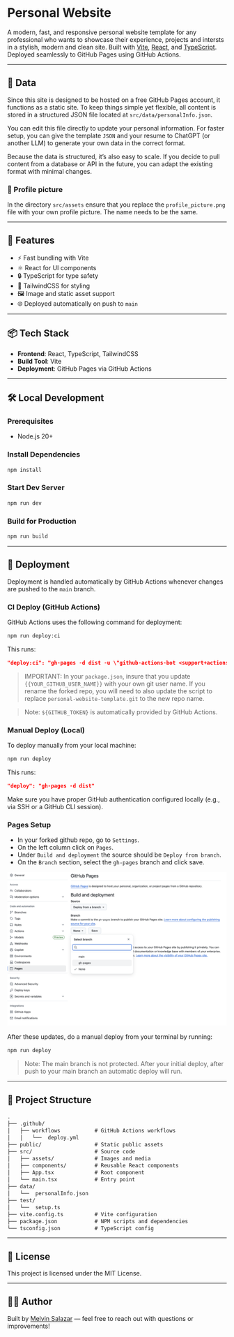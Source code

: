 # Personal Website

A modern, fast, and responsive personal website template for any professional who wants to showcase their experience, projects and intersts in a stylish, modern and clean site. Built with [Vite](https://vitejs.dev/), [React](https://react.dev/), and [TypeScript](https://www.typescriptlang.org/). Deployed seamlessly to GitHub Pages using GitHub Actions.

---
## 📀 Data

Since this site is designed to be hosted on a free GitHub Pages account, it functions as a static site.
To keep things simple yet flexible, all content is stored in a structured JSON file located at `src/data/personalInfo.json`.

You can edit this file directly to update your personal information.
For faster setup, you can give the template `JSON` and your resume to ChatGPT (or another LLM) to generate your own data in the correct format.

Because the data is structured, it’s also easy to scale. If you decide to pull content from a database or API in the future, you can adapt the existing format with minimal changes.

### 📸 Profile picture
In the directory `src/assets` ensure that you replace the `profile_picture.png` file with your own profile picture. The name needs to be the same. 


---
## 🚀 Features

- ⚡️ Fast bundling with Vite
- ⚛️ React for UI components
- 🔒 TypeScript for type safety
- 🎨 TailwindCSS for styling
- 🖼️ Image and static asset support
- 🌐 Deployed automatically on push to `main`

---

## 📦 Tech Stack

- **Frontend**: React, TypeScript, TailwindCSS
- **Build Tool**: Vite
- **Deployment**: GitHub Pages via GitHub Actions

---

## 🛠️ Local Development

### Prerequisites

- Node.js 20+

### Install Dependencies

```bash
npm install
```

### Start Dev Server

```bash
npm run dev
```

### Build for Production

```bash
npm run build
```

---

## 🚚 Deployment

Deployment is handled automatically by GitHub Actions whenever changes are pushed to the `main` branch.

### CI Deploy (GitHub Actions)

GitHub Actions uses the following command for deployment:

```bash
npm run deploy:ci
```

This runs:

```json
"deploy:ci": "gh-pages -d dist -u \"github-actions-bot <support+actions@github.com>\" -r https://x-access-token:${GITHUB_TOKEN}@github.com/{{YOUR_GITHUB_USER_NAME}}/personal-website-template.git"
```
> IMPORTANT: In your `package.json`, insure that you update `{{YOUR_GITHUB_USER_NAME}}` with your own git user name. If you rename the forked repo, you will need to also update the script to replace `personal-website-template.git` to the new repo name. 

> Note: `${GITHUB_TOKEN}` is automatically provided by GitHub Actions.

### Manual Deploy (Local)

To deploy manually from your local machine:

```bash
npm run deploy
```

This runs:

```json
"deploy": "gh-pages -d dist"
```

Make sure you have proper GitHub authentication configured locally (e.g., via SSH or a GitHub CLI session).

### Pages Setup
* In your forked github repo, go to `Settings`. 
* On the left column click on `Pages`.
* Under `Build and deployment` the source should be `Deploy from branch`.
* On the `Branch` section, select the `gh-pages` branch and click save.

![alt text](image.png)

After these updates, do a manual deploy from your terminal by running: 

```bash
npm run deploy
```

> Note: The main branch is not protected. After your initial deploy, after push to your main branch an automatic deploy will run. 

---

## 📁 Project Structure

```
.
├── .github/
│   ├── workflows           # GitHub Actions workflows
│   │   └──  deploy.yml
├── public/                 # Static public assets
├── src/                    # Source code
│   ├── assets/             # Images and media
│   ├── components/         # Reusable React components
│   ├── App.tsx             # Root component
│   └── main.tsx            # Entry point
├── data/
│   └──  personalInfo.json
├── test/
│   └──  setup.ts
├── vite.config.ts          # Vite configuration
├── package.json            # NPM scripts and dependencies
└── tsconfig.json           # TypeScript config
```

---

## 📄 License

This project is licensed under the MIT License.

---

## 🙋‍♂️ Author

Built by [Melvin Salazar](https://github.com/msalazar) — feel free to reach out with questions or improvements!

